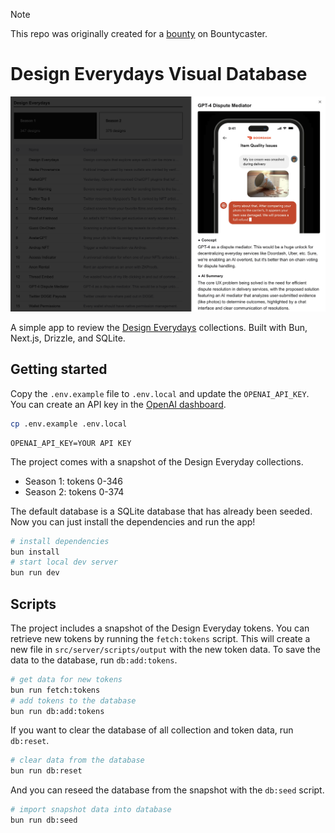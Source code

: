 > [!NOTE]
> This repo was originally created for a [bounty](https://www.bountycaster.xyz/bounty/0x2ce371c71f9f33796b33034212aea5df9ca05da4) on Bountycaster.

# Design Everydays Visual Database

![screenshot](./screenshot.png)

A simple app to review the [Design Everydays](https://designeverydays.com/) collections. Built with Bun, Next.js, Drizzle, and SQLite.

## Getting started

Copy the `.env.example` file to `.env.local` and update the `OPENAI_API_KEY`. You can create an API key in the [OpenAI dashboard](https://platform.openai.com/settings/organization/api-keys).

```bash
cp .env.example .env.local
```

```env
OPENAI_API_KEY=YOUR API KEY
```

The project comes with a snapshot of the Design Everyday collections.

- Season 1: tokens 0-346
- Season 2: tokens 0-374

The default database is a SQLite database that has already been seeded. Now you can just install the dependencies and run the app!

```bash
# install dependencies
bun install
# start local dev server
bun run dev
```

## Scripts

The project includes a snapshot of the Design Everyday tokens. You can retrieve new tokens by running the `fetch:tokens` script. This will create a new file in `src/server/scripts/output` with the new token data. To save the data to the database, run `db:add:tokens`.

```bash
# get data for new tokens
bun run fetch:tokens
# add tokens to the database
bun run db:add:tokens
```

If you want to clear the database of all collection and token data, run `db:reset`.

```bash
# clear data from the database
bun run db:reset
```

And you can reseed the database from the snapshot with the `db:seed` script.

```bash
# import snapshot data into database
bun run db:seed
```
